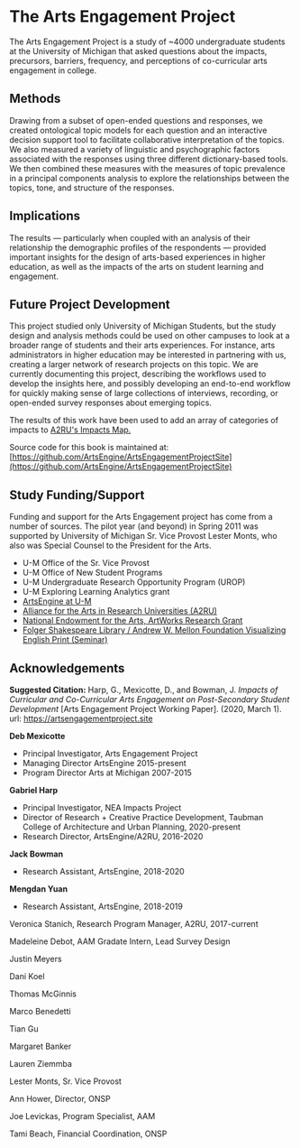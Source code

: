 # The Arts Engagement Project

The Arts Engagement Project is a study of ~4000 undergraduate students at the University of Michigan that asked questions about the impacts, precursors, barriers, frequency, and perceptions of co-curricular arts engagement in college. 

## Methods
Drawing from a subset of open-ended questions and responses, we created ontological topic models for each question and an interactive decision support tool to facilitate collaborative interpretation of the topics. We also measured a variety of linguistic and psychographic factors associated with the responses using three different dictionary-based tools. We then combined these measures with the measures of topic prevalence in a principal components analysis to explore the relationships between the topics, tone, and structure of the responses. 

## Implications
The results — particularly when coupled with an analysis of their relationship the demographic profiles of the respondents — provided important insights for the design of arts-based experiences in higher education, as well as the impacts of the arts on student learning and engagement. 

## Future Project Development
This project studied only University of Michigan Students, but the study design and analysis methods could be used on other campuses to look at a broader range of students and their arts experiences. For instance, arts administrators in higher education may be interested in partnering with us, creating a larger network of research projects on this topic. We are currently documenting this project, describing the workflows used to develop the insights here, and possibly developing  an end-to-end workflow for quickly making sense of large collections of interviews, recording, or open-ended survey responses about emerging topics. 

The results of this work have been used to add an array of categories of impacts to [A2RU's Impacts Map.](https://www.a2ru.org/projects/impacts-map/)

Source code for this book is maintained at: [https://github.com/ArtsEngine/ArtsEngagementProjectSite](https://github.com/ArtsEngine/ArtsEngagementProjectSite)
 

## Study Funding/Support

Funding and support for the Arts Engagement project has come from a number of sources.  The pilot year (and beyond) in Spring 2011 was supported by University of Michigan Sr. Vice Provost Lester Monts, who also was Special Counsel to the President for the Arts. 

- U-M Office of the Sr. Vice Provost 
- U-M Office of New Student Programs
- U-M Undergraduate Research Opportunity Program (UROP)
- U-M Exploring Learning Analytics grant
- [ArtsEngine at U-M](https://artsengine.engin.umich.edu/)
- [Alliance for the Arts in Research Universities (A2RU)](https://www.a2ru.org/insights)
- [National Endowment for the Arts, ArtWorks Research Grant](https://www.arts.gov/grants-organizations/research-awards) 
- [Folger Shakespeare Library / Andrew W. Mellon Foundation Visualizing English Print 
(Seminar)](https://tinyurl.com/qn7y7gu) 



## Acknowledgements

**Suggested Citation:** 
Harp, G., Mexicotte, D., and Bowman, J. *Impacts of Curricular and Co-Curricular Arts Engagement on Post-Secondary Student Development* [Arts Engagement Project Working Paper]. (2020, March 1). url: https://artsengagementproject.site

**Deb Mexicotte**
* Principal Investigator, Arts Engagement Project
* Managing Director ArtsEngine 2015-present 
* Program Director Arts at Michigan 2007-2015

**Gabriel Harp** 
* Principal Investigator, NEA Impacts Project 
* Director of Research + Creative Practice Development, Taubman College of Architecture and Urban Planning, 2020-present
* Research Director, ArtsEngine/A2RU, 2016-2020

**Jack Bowman**
* Research Assistant, ArtsEngine, 2018-2020 

**Mengdan Yuan**
* Research Assistant, ArtsEngine, 2018-2019

Veronica Stanich, Research Program Manager, A2RU, 2017-current

Madeleine Debot, AAM Gradate Intern, Lead Survey Design

Justin Meyers

Dani Koel

Thomas McGinnis

Marco Benedetti

Tian Gu

Margaret Banker

Lauren Ziemmba

Lester Monts, Sr. Vice Provost

Ann Hower, Director, ONSP

Joe Levickas, Program Specialist, AAM

Tami Beach, Financial Coordination, ONSP
